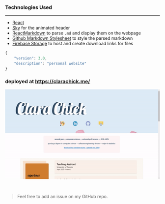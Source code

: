 ### Technologies Used

<hr/>

- [React](https://reactjs.org/)
- [Sky](https://github.com/lucagez/sky) for the animated header
- [ReactMarkdown](https://github.com/remarkjs/react-markdown) to parse `.md` and display them on the webpage 
- [Github Markdown Stylesheet](https://gist.github.com/tuzz/3331384) to style the parsed markdown
- [Firebase Storage](https://firebase.google.com/docs/storage) to host and create download links for files

```js
{
    "version": 3.0,
    "description": "personal website"
}
```

### deployed at https://clarachick.me/

<p align="center">
  <img  src="./src/imgs/readme/website.gif" alt="demo">
</p>

<br/>

> Feel free to add an issue on my GitHub repo.

<br/>

